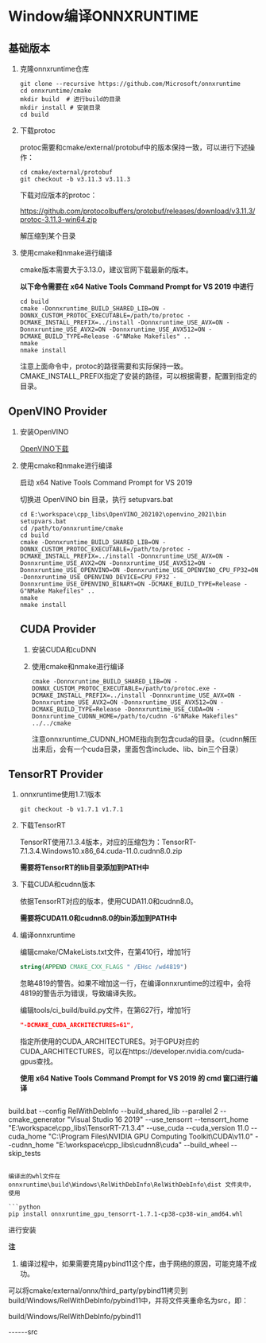 # Window编译ONNXRUNTIME

## 基础版本

1. 克隆onnxruntime仓库

   ```shell
   git clone --recursive https://github.com/Microsoft/onnxruntime
   cd onnxruntime/cmake
   mkdir build  # 进行build的目录
   mkdir install # 安装目录
   cd build
   ```

2. 下载protoc

   protoc需要和cmake/external/protobuf中的版本保持一致，可以进行下述操作：

   ```shell
   cd cmake/external/protobuf
   git checkout -b v3.11.3 v3.11.3
   ```

   下载对应版本的protoc：

   https://github.com/protocolbuffers/protobuf/releases/download/v3.11.3/protoc-3.11.3-win64.zip

   解压缩到某个目录

3. 使用cmake和nmake进行编译

   cmake版本需要大于3.13.0，建议官网下载最新的版本。

   **以下命令需要在 x64 Native Tools Command Prompt for VS 2019 中进行**
   
   ```shell
   cd build
   cmake -Donnxruntime_BUILD_SHARED_LIB=ON -DONNX_CUSTOM_PROTOC_EXECUTABLE=/path/to/protoc -DCMAKE_INSTALL_PREFIX=../install -Donnxruntime_USE_AVX=ON -Donnxruntime_USE_AVX2=ON -Donnxruntime_USE_AVX512=ON -DCMAKE_BUILD_TYPE=Release -G"NMake Makefiles" ..
   nmake
   nmake install
   ```
   
   注意上面命令中，protoc的路径需要和实际保持一致。CMAKE_INSTALL_PREFIX指定了安装的路径，可以根据需要，配置到指定的目录。

## OpenVINO Provider

1. 安装OpenVINO

   [OpenVINO下载](!https://software.intel.com/content/www/us/en/develop/tools/openvino-toolkit/download.html#operatingsystem=Windows&#distributions=Web%20&%20Local%20(recommended)&#options=Local)

2. 使用cmake和nmake进行编译

   启动 x64 Native Tools Command Prompt for VS 2019

   切换进 OpenVINO bin 目录，执行 setupvars.bat

   ```shell
   cd E:\workspace\cpp_libs\OpenVINO_202102\openvino_2021\bin
   setupvars.bat
   cd /path/to/onnxruntime/cmake
   cd build
   cmake -Donnxruntime_BUILD_SHARED_LIB=ON -DONNX_CUSTOM_PROTOC_EXECUTABLE=/path/to/protoc -DCMAKE_INSTALL_PREFIX=../install -Donnxruntime_USE_AVX=ON -Donnxruntime_USE_AVX2=ON -Donnxruntime_USE_AVX512=ON -Donnxruntime_USE_OPENVINO=ON -Donnxruntime_USE_OPENVINO_CPU_FP32=ON -Donnxruntime_USE_OPENVINO_DEVICE=CPU_FP32 -Donnxruntime_USE_OPENVINO_BINARY=ON -DCMAKE_BUILD_TYPE=Release -G"NMake Makefiles" ..
   nmake
   nmake install
   ```

   ## CUDA Provider

   1. 安装CUDA和cuDNN

   2. 使用cmake和nmake进行编译

      ```shell
      cmake -Donnxruntime_BUILD_SHARED_LIB=ON -DONNX_CUSTOM_PROTOC_EXECUTABLE=/path/to/protoc.exe -DCMAKE_INSTALL_PREFIX=../install -Donnxruntime_USE_AVX=ON -Donnxruntime_USE_AVX2=ON -Donnxruntime_USE_AVX512=ON -DCMAKE_BUILD_TYPE=Release -Donnxruntime_USE_CUDA=ON -Donnxruntime_CUDNN_HOME=/path/to/cudnn -G"NMake Makefiles" ../../cmake
      ```

      注意onnxruntime_CUDNN_HOME指向到包含cuda的目录。（cudnn解压出来后，会有一个cuda目录，里面包含include、lib、bin三个目录）

## TensorRT Provider

1. onnxruntime使用1.7.1版本

   ```shell
   git checkout -b v1.7.1 v1.7.1
   ```

2. 下载TensorRT

   TensorRT使用7.1.3.4版本，对应的压缩包为：TensorRT-7.1.3.4.Windows10.x86_64.cuda-11.0.cudnn8.0.zip

   **需要将TensorRT的lib目录添加到PATH中**

3. 下载CUDA和cudnn版本

   依据TensorRT对应的版本，使用CUDA11.0和cudnn8.0。

   **需要将CUDA11.0和cudnn8.0的bin添加到PATH中**

4. 编译onnxruntime

   编辑cmake/CMakeLists.txt文件，在第410行，增加1行

   ```cmake
   string(APPEND CMAKE_CXX_FLAGS " /EHsc /wd4819")
   ```

   忽略4819的警告。如果不增加这一行，在编译onnxruntime的过程中，会将4819的警告示为错误，导致编译失败。

   编辑tools/ci_build/build.py文件，在第627行，增加1行

   ```cmake
   "-DCMAKE_CUDA_ARCHITECTURES=61",
   ```

   指定所使用的CUDA_ARCHITECTURES。对于GPU对应的CUDA_ARCHITECTURES，可以在https://developer.nvidia.com/cuda-gpus查找。

   **使用 x64 Native Tools Command Prompt for VS 2019 的 cmd 窗口进行编译**
   
   ```bash
build.bat --config RelWithDebInfo --build_shared_lib --parallel 2 --cmake_generator "Visual Studio 16 2019" --use_tensorrt --tensorrt_home "E:\workspace\cpp_libs\TensorRT-7.1.3.4" --use_cuda --cuda_version 11.0 --cuda_home "C:\Program Files\NVIDIA GPU Computing Toolkit\CUDA\v11.0" --cudnn_home "E:\workspace\cpp_libs\cudnn8\cuda" --build_wheel --skip_tests
   ```

   编译出的whl文件在 onnxruntime\build\Windows\RelWithDebInfo\RelWithDebInfo\dist 文件夹中，使用
   
   ```python
   pip install onnxruntime_gpu_tensorrt-1.7.1-cp38-cp38-win_amd64.whl
   ```
   
   进行安装
   
   **注**
   
   1. 编译过程中，如果需要克隆pybind11这个库，由于网络的原因，可能克隆不成功。
   
   可以将cmake/external/onnx/third_party/pybind11拷贝到build/Windows/RelWithDebInfo/pybind11中，并将文件夹重命名为src，即：
   
   build/Windows/RelWithDebInfo/pybind11
   
   ------src
   
   